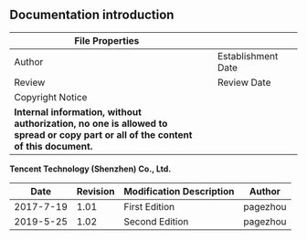 ## Documentation introduction

|File Properties| | | |
| --- |--- | --- | --- |
|Author| | Establishment Date| |
|Review| | Review Date| |
|Copyright Notice |
|**Internal information, without authorization, no one is allowed to spread or copy part or all of the content of this document.** |


**Tencent Technology (Shenzhen) Co., Ltd.**

|Date|Revision|Modification Description|Author|
| -- | -- | -- | -- |
|2017-7-19|1.01|First Edition|pagezhou|
|2019-5-25|1.02|Second Edition|pagezhou|
